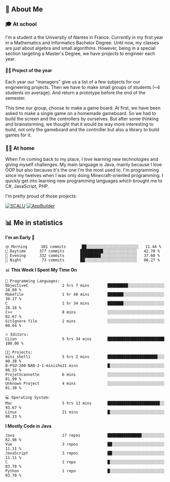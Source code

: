 ## 👀 About Me

### 🎓 At school

I'm a student a the University of Nantes in France. Currently in my first year in a Mathematics and Informatics Bachelor Degree. Until now, my classes are just about algebra and small algorithms. However, being in a special section targeting a Master's Degree, we have projects to engineer each year. 

#### 🔧🔬 Project of the year

Each year our "managers" give us a list of a few subjects for our engineering projects. Then we have to make small groups of students (~4 students on average). And return a prototype before the end of the semester.

This time our group, choose to make a game board. At first, we have been asked to make a single game on a homemade gameboard. So we had to build the screen and the controllers by ourselves. 
But after some thinking and brainstorming, we thought that it would be way more interesting to build, not only the gameboard and the controller but also a library to build games for it.

### 👨‍💻 At home

When I'm coming back to my place, I love learning new technologies and giving myself challenges. My main language is Java, mainly because I love OOP but also because it's the one I'm the most used to. I'm programming since my twelves when I was only doing Minecraft-oriented programming.  I quickly get into learning new programming languages which brought me to C#, JavaScript, PHP. 

I'm pretty proud of those projects:

[![SCALU](https://github-readme-stats.vercel.app/api/pin?username=renardfute&repo=SCALU)](https://github.com/renardfute/scalu)
[![AppBuilder](https://github-readme-stats.vercel.app/api/pin?username=pulsedev2&repo=AppBuilder)](https://github.com/pulsedev2/AppBuilder)

## 📊 Me in statistics
<!--START_SECTION:waka-->
**I'm an Early 🐤** 

```text
🌞 Morning      101 commits       ██░░░░░░░░░░░░░░░░░░░░░░░   11.44 % 
🌆 Daytime      377 commits       ██████████░░░░░░░░░░░░░░░   42.70 % 
🌃 Evening      332 commits       █████████░░░░░░░░░░░░░░░░   37.60 % 
🌙 Night         73 commits       ██░░░░░░░░░░░░░░░░░░░░░░░   08.27 % 

```


📊 **This Week I Spent My Time On** 

```text
💬 Programming Languages: 
ObjectiveC               2 hrs 7 mins        █████████░░░░░░░░░░░░░░░░   38.09 % 
Makefile                 1 hr 40 mins        ███████░░░░░░░░░░░░░░░░░░   30.17 % 
C                        1 hr 34 mins        ███████░░░░░░░░░░░░░░░░░░   28.16 % 
C++                      8 mins              ░░░░░░░░░░░░░░░░░░░░░░░░░   02.67 % 
GitIgnore file           2 mins              ░░░░░░░░░░░░░░░░░░░░░░░░░   00.64 % 

🔥 Editors: 
CLion                    5 hrs 34 mins       █████████████████████████   100.00 % 

🐱‍💻 Projects: 
mini_shell1              5 hrs 2 mins        ██████████████████████░░░   90.38 % 
B-PSU-200-NAN-2-1-minishe21 mins             █░░░░░░░░░░░░░░░░░░░░░░░░   06.33 % 
ProjetScannette          6 mins              ░░░░░░░░░░░░░░░░░░░░░░░░░   01.99 % 
Unknown Project          4 mins              ░░░░░░░░░░░░░░░░░░░░░░░░░   01.30 % 

💻 Operating System: 
Mac                      5 hrs 13 mins       ███████████████████████░░   93.67 % 
Linux                    21 mins             █░░░░░░░░░░░░░░░░░░░░░░░░   06.33 % 

```

**I Mostly Code in Java** 

```text
Java                     17 repos            ███████████████░░░░░░░░░░   62.96 % 
Vue                      3 repos             ██░░░░░░░░░░░░░░░░░░░░░░░   11.11 % 
JavaScript               3 repos             ██░░░░░░░░░░░░░░░░░░░░░░░   11.11 % 
C                        1 repo              █░░░░░░░░░░░░░░░░░░░░░░░░   03.70 % 
Python                   1 repo              █░░░░░░░░░░░░░░░░░░░░░░░░   03.70 % 

```



<!--END_SECTION:waka-->
